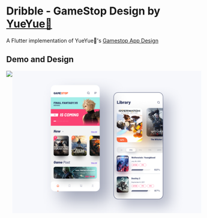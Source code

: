 # Dribble - GameStop Design by [YueYue🌙](https://dribbble.com/YUEYUEGUY)

A Flutter implementation of YueYue🌙's [Gamestop App Design](https://dribbble.com/shots/11134583/attachments/2737142?mode=media)

## Demo and Design

<div style="display: flex; justify-content: space-between;">
    <img style="width: 40%" src="./assets/images/demo.gif" />
    <div></div>
    <img style=" " src="./assets/images/design.png" />
</div>
